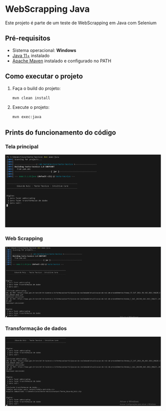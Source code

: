 # WebScrapping Java

Este projeto é parte de um teste de WebScrapping em Java com Selenium

## Pré-requisitos

- Sistema operacional: **Windows**
- [Java 11+](https://www.oracle.com/java/technologies/javase-jdk11-downloads.html) instalado
- [Apache Maven](https://maven.apache.org/) instalado e configurado no PATH

## Como executar o projeto

1. Faça o build do projeto:
   ```bash
   mvn clean install
   ```

2. Execute o projeto:
   ```bash
   mvn exec:java
   ```

## Prints do funcionamento do código
### Tela principal
![print1](prints/print_1.png)
### Web Scrapping
![print2](prints/print_2.png)
### Transformação de dados
![print3](prints/print_3.png)
